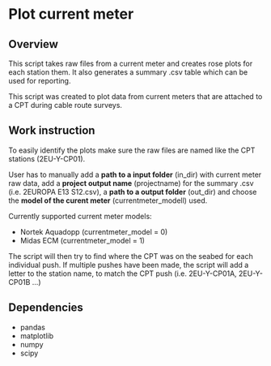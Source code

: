 # Plot current meter

## Overview

This script takes raw files from a current meter and creates rose plots for each station them. It also generates a summary .csv table which can be used for
reporting.

This script was created to plot data from current meters that are attached to a CPT during cable route surveys.

## Work instruction
To easily identify the plots make sure the raw files are named like the CPT stations (2EU-Y-CP01).

User has to manually add a **path to a input folder** (in_dir) with current meter raw data, add a **project output name** (projectname) for the summary .csv 
(i.e. 2EUROPA E13 S12.csv), a **path to a output folder** (out_dir) and choose the **model of the curent meter** (currentmeter_modell) used.

Currently supported current meter models:
- Nortek Aquadopp   (currentmeter_model = 0)
- Midas ECM         (currentmeter_model = 1)

The script will then try to find where the CPT was on the seabed for each individual push. If multiple pushes have been made, 
the script will add a letter to the station name, to match the CPT push (i.e. 2EU-Y-CP01A, 2EU-Y-CP01B ...)

## Dependencies
- pandas
- matplotlib
- numpy
- scipy
